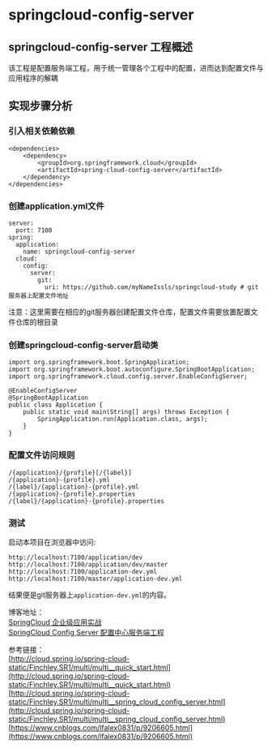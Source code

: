 # springcloud-config-server

## springcloud-config-server 工程概述
该工程是配置服务端工程，用于统一管理各个工程中的配置，进而达到配置文件与应用程序的解耦

## 实现步骤分析
### 引入相关依赖依赖

```
<dependencies>
	<dependency>
		<groupId>org.springframework.cloud</groupId>
		<artifactId>spring-cloud-config-server</artifactId>
	</dependency>
</dependencies>
```
### 创建application.yml文件
```
server:
  port: 7100
spring:
  application:
    name: springcloud-config-server
  cloud:
    config:
      server:
        git:
          uri: https://github.com/myNameIssls/springcloud-study # git服务器上配置文件地址
```
注意：这里需要在相应的git服务器创建配置文件仓库，配置文件需要放置配置文件仓库的根目录

### 创建springcloud-config-server启动类
```
import org.springframework.boot.SpringApplication;
import org.springframework.boot.autoconfigure.SpringBootApplication;
import org.springframework.cloud.config.server.EnableConfigServer;

@EnableConfigServer
@SpringBootApplication
public class Application {
	public static void main(String[] args) throws Exception {
		SpringApplication.run(Application.class, args);
	}
}
```

### 配置文件访问规则
```
/{application}/{profile}[/{label}]
/{application}-{profile}.yml
/{label}/{application}-{profile}.yml
/{application}-{profile}.properties
/{label}/{application}-{profile}.properties
```

### 测试
启动本项目在浏览器中访问:
```
http://localhost:7100/application/dev
http://localhost:7100/application/dev/master
http://localhost:7100/application-dev.yml
http://localhost:7100/master/application-dev.yml
```
结果便是git服务器上`application-dev.yml`的内容。

博客地址： </br>
[SpringCloud 企业级应用实战](https://blog.csdn.net/mynameissls/article/details/81150061) </br>
[SpringCloud Config Server 配置中心服务端工程](https://blog.csdn.net/myNameIssls/article/details/81749451) <br>

参考链接：<br >
[http://cloud.spring.io/spring-cloud-static/Finchley.SR1/multi/multi__quick_start.html](http://cloud.spring.io/spring-cloud-static/Finchley.SR1/multi/multi__quick_start.html) <br >
[http://cloud.spring.io/spring-cloud-static/Finchley.SR1/multi/multi__spring_cloud_config_server.html](http://cloud.spring.io/spring-cloud-static/Finchley.SR1/multi/multi__spring_cloud_config_server.html) <br >
[https://www.cnblogs.com/lfalex0831/p/9206605.html](https://www.cnblogs.com/lfalex0831/p/9206605.html)











